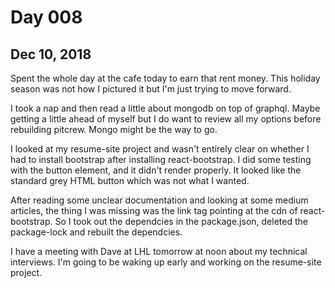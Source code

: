 # Day 008
## Dec 10, 2018

Spent the whole day at the cafe today to earn that rent money. This holiday season was not how I pictured it but I'm just trying to move forward.

I took a nap and then read a little about mongodb on top of graphql. Maybe getting a little ahead of myself but I do want to review all my options before rebuilding pitcrew. Mongo might be the way to go.

I looked at my resume-site project and wasn't entirely clear on whether I had to install bootstrap after installing react-bootstrap. I did some testing with the button element, and it didn't render properly. It looked like the standard grey HTML button which was not what I wanted.

After reading some unclear documentation and looking at some medium articles, the thing I was missing was the link tag pointing at the cdn of react-bootstrap. So I took out the dependcies in the package.json, deleted the package-lock and rebuilt the dependcies.

I have a meeting with Dave at LHL tomorrow at noon about my technical interviews. I'm going to be waking up early and working on the resume-site project.
